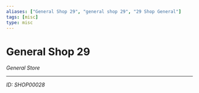 ```yaml
---
aliases: ["General Shop 29", "general shop 29", "29 Shop General"]
tags: [misc]
type: misc
---
```


# General Shop 29

*General Store*

---
*ID: SHOP00028*